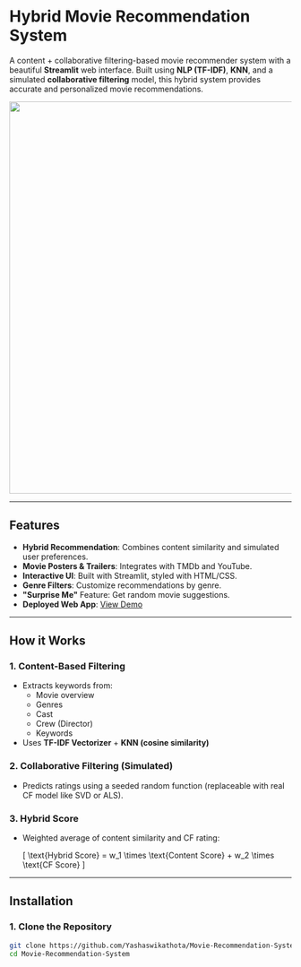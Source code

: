 # Hybrid Movie Recommendation System

A content + collaborative filtering-based movie recommender system with a beautiful **Streamlit** web interface. Built using **NLP (TF-IDF)**, **KNN**, and a simulated **collaborative filtering** model, this hybrid system provides accurate and personalized movie recommendations.  

<img src="https://user-images.githubusercontent.com/123456789/your_demo_gif.gif" width="700"/>

---

##  Features

- **Hybrid Recommendation**: Combines content similarity and simulated user preferences.
- **Movie Posters & Trailers**: Integrates with TMDb and YouTube.
- **Interactive UI**: Built with Streamlit, styled with HTML/CSS.
- **Genre Filters**: Customize recommendations by genre.
- **"Surprise Me"** Feature: Get random movie suggestions.
- **Deployed Web App**: [View Demo](https://your-deployment-url)

---

## How it Works

### 1. **Content-Based Filtering**
- Extracts keywords from:
  - Movie overview
  - Genres
  - Cast
  - Crew (Director)
  - Keywords
- Uses **TF-IDF Vectorizer** + **KNN (cosine similarity)**

### 2. **Collaborative Filtering (Simulated)**
- Predicts ratings using a seeded random function (replaceable with real CF model like SVD or ALS).

### 3. **Hybrid Score**
- Weighted average of content similarity and CF rating:
  
  \[
  \text{Hybrid Score} = w_1 \times \text{Content Score} + w_2 \times \text{CF Score}
  \]

---

## Installation

### 1. Clone the Repository

```bash
git clone https://github.com/Yashaswikathota/Movie-Recommendation-System.git
cd Movie-Recommendation-System

